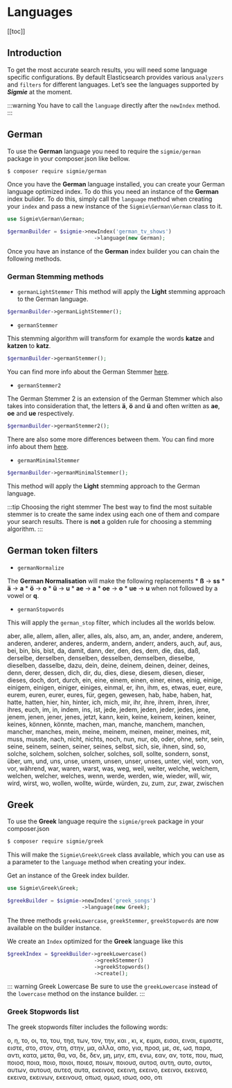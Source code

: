 # Languages
[[toc]]

## Introduction

To get the most accurate search results, you will need some language specific configurations. By default Elasticsearch provides various `analyzers` and `filters` for different languages. Let’s see the languages supported by ***Sigmie*** at the moment. 

:::warning
You have to call the `language` directly after the `newIndex` method.
:::

## German
To use the **German** language you need to require the `sigmie/german` package in your composer.json like bellow.
```sh
$ composer require sigmie/german
```

Once you have the **German** language installed, you can create your German language optimized index. To do this you need an instance of the **German** index bulider. To do this, simply call the `language` method when creating your `index` and pass a new instance of the `Sigmie\German\German` class to it.

```php
use Sigmie\German\German;

$germanBuilder = $sigmie->newIndex('german_tv_shows')
							->language(new German);
```

Once you have an instance of the **German** index builder you can chain the following methods.

### German Stemming methods
   * `germanLightStemmer`
  This method will apply the **Light** stemming approach to the German language.
```php
$germanBuilder->germanLightStemmer();
```

   * `germanStemmer`

This stemming algorithm will transform for example the words **katze** and **katzen** to **katz**.

```php
$germanBuilder->germanStemmer();
```

You can find more info about the German Stemmer [here](https://snowballstem.org/algorithms/german/stemmer.html).

  * `germanStemmer2`

   The German Stemmer 2 is an extension of the German Stemmer which also takes into consideration that, the letters  **ä**, **ö** and **ü** and often written as **ae**, **oe** and **ue** respectively.

```php
$germanBuilder->germanStemmer2();
```

There are also some more differences between them. You can find more info about them [here](https://snowballstem.org/algorithms/german2/stemmer.html).
   * `germanMinimalStemmer`
  
```php
$germanBuilder->germanMinimalStemmer();
```
  This method will apply the **Light** stemming approach to the German language.

:::tip Choosing the right stemmer
The best way to find the most suitable stemmer is to create the same index using each one of them and compare your search results. There is **not** a golden rule for choosing a stemming algorithm.
:::

## German token filters
   * `germanNormalize`

   The **German Normalisation** will make the following replacements
	 * **ß**  ->  **ss**
	 * **ä** -> **a**
	 * 	 **ö** -> **o**
	 * 	 **ü** -> **u**
	 * 	 **ae** -> **a**
	 * 	 **oe** -> **o**
	 * 	 **ue** -> **u** when not followed by a vowel or **q**.

   * `germanStopwords`

This will apply the `german_stop` filter, which includes all the worlds below. 

aber, alle, allem, allen, aller, alles, als, also, am, an, ander, andere, anderem, anderen, anderer, anderes, anderm, andern, anderr, anders, auch, auf, aus, bei, bin, bis, bist, da, damit, dann, der, den, des, dem, die, das, daß, derselbe, derselben, denselben, desselben, demselben, dieselbe, dieselben, dasselbe, dazu, dein, deine, deinem, deinen, deiner, deines, denn, derer, dessen, dich, dir, du, dies, diese, diesem, diesen, dieser, dieses, doch, dort, durch, ein, eine, einem, einen, einer, eines, einig, einige, einigem, einigen, einiger, einiges, einmal, er, ihn, ihm, es, etwas, euer, eure, eurem, euren, eurer, eures, für, gegen, gewesen, hab, habe, haben, hat, hatte, hatten, hier, hin, hinter, ich, mich, mir, ihr, ihre, ihrem, ihren, ihrer, ihres, euch, im, in, indem, ins, ist, jede, jedem, jeden, jeder, jedes, jene, jenem, jenen, jener, jenes, jetzt, kann, kein, keine, keinem, keinen, keiner, keines, können, könnte, machen, man, manche, manchem, manchen, mancher, manches, mein, meine, meinem, meinen, meiner, meines, mit, muss, musste, nach, nicht, nichts, noch, nun, nur, ob, oder, ohne, sehr, sein, seine, seinem, seinen, seiner, seines, selbst, sich, sie, ihnen, sind, so, solche, solchem, solchen, solcher, solches, soll, sollte, sondern, sonst, über, um, und, uns, unse, unsem, unsen, unser, unses, unter, viel, vom, von, vor, während, war, waren, warst, was, weg, weil, weiter, welche, welchem, welchen, welcher, welches, wenn, werde, werden, wie, wieder, will, wir, wird, wirst, wo, wollen, wollte, würde, würden, zu, zum, zur, zwar, zwischen

## Greek
To use the **Greek** language require the `sigmie/greek` package in your composer.json
```sh
$ composer require sigmie/greek
```

This will make the `Sigmie\Greek\Greek` class available, which you can use as a parameter to the `language` method when creating your index.

Get an instance of the Greek index builder.
```php
use Sigmie\Greek\Greek;

$greekBuilder = $sigmie->newIndex('greek_songs')
						->language(new Greek);
```

The three methods `greekLowercase`, `greekStemmer`, `greekStopwords` are now available on the builder instance. 

We create an `Index` optimized for the **Greek** language like this

```php
$greekIndex = $greekBuilder->greekLowercase()
            				->greekStemmer()
            				->greekStopwords()
            				->create();
``` 

::: warning Greek Lowercase
Be sure to use the `greekLowercase` instead of the `lowercase` method on the instance builder. 
:::

### Greek Stopwords list 
The greek stopwords filter includes the following words:

ο, η, το, οι, τα, του, τησ, των, τον, την, και , κι, κ, ειμαι, εισαι, ειναι, ειμαστε, ειστε, στο, στον, στη, στην, μα, αλλα, απο, για, προσ, με, σε, ωσ, παρα, αντι, κατα, μετα, θα, να, δε, δεν, μη, μην, επι, ενω, εαν, αν, τοτε, που, πωσ, ποιοσ, ποια, ποιο, ποιοι, ποιεσ, ποιων, ποιουσ, αυτοσ, αυτη, αυτο, αυτοι, αυτων, αυτουσ, αυτεσ, αυτα, εκεινοσ, εκεινη, εκεινο, εκεινοι, εκεινεσ, εκεινα, εκεινων, εκεινουσ, οπωσ, ομωσ, ισωσ, οσο, οτι
